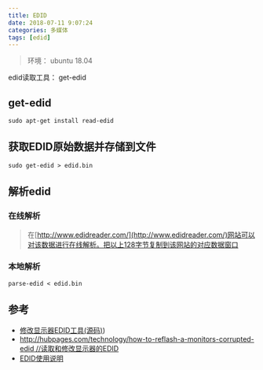 ```yaml
---
title: EDID
date: 2018-07-11 9:07:24
categories: 多媒体
tags: [edid]
---
```



> 环境： ubuntu 18.04

edid读取工具： get-edid

<!--more-->

## get-edid

```
sudo apt-get install read-edid
```

## 获取EDID原始数据并存储到文件

```
sudo get-edid > edid.bin
```

## 解析edid

### 在线解析

> 在[http://www.edidreader.com/](http://www.edidreader.com/)网站可以对该数据进行在线解析。把以上128字节复制到该网站的对应数据窗口

### 本地解析

```
parse-edid < edid.bin
```

## 参考

* [修改显示器EDID工具(源码)](https://github.com/bulletmark/edid-rw))
* [http://hubpages.com/technology/how-to-reflash-a-monitors-corrupted-edid //读取和修改显示器的EDID](http://hubpages.com/technology/how-to-reflash-a-monitors-corrupted-edid)
* [EDID使用说明](https://blog.csdn.net/ganshuyu/article/details/38844963)
